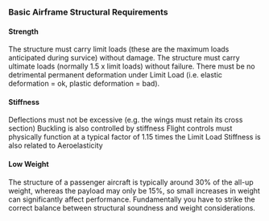 ### Basic Airframe Structural Requirements
#### Strength
The structure must carry limit loads (these are the maximum loads anticipated during survice) without damage.
The structure must carry ultimate loads (normally 1.5 x limit loads) without failure.
There must be no detrimental permanent deformation under Limit Load (i.e. elastic deformation = ok, plastic deformation = bad).
#### Stiffness
Deflections must not be excessive (e.g. the wings must retain its cross section)
Buckling is also controlled by stiffness
Flight controls must physically function at a typical factor of 1.15 times the Limit Load
Stiffness is also related to Aeroelasticity
#### Low Weight
The structure of a passenger aircraft is typically around 30% of the all-up weight, whereas the payload may only be 15%, so small increases in weight can significantly affect performance.
Fundamentally you have to strike the correct balance between structural soundness and weight considerations.